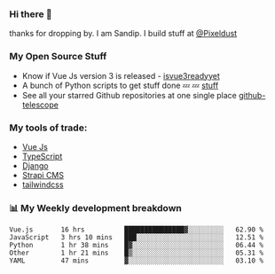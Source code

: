 ### Hi there 👋

thanks for dropping by.
I am Sandip. I build stuff at [@Pixeldust](github.com/pixeldust-in/)

###  **My Open Source Stuff**

 - Know if Vue Js version 3 is released -  [isvue3readyyet](https://github.com/sandiprb/isvue3readyyet)
 - A bunch of Python scripts to get stuff done 💤 💤 [stuff](https://github.com/sandiprb/stuff)
 - See all your starred Github repositories at one single place [github-telescope](https://github.com/sandiprb/github-telescope)



###  **My tools of trade:**
 - [Vue Js](https://github.com/vuejs/vue/)
 - [TypeScript](https://github.com/microsoft/TypeScript)
 - [Django](github.com/django/django)
 - [Strapi CMS](github.com/strapi/strapi)
 - [tailwindcss](https://github.com/tailwindlabs/tailwindcss)


###  📊 **My Weekly development breakdown**
<!--START_SECTION:waka-->
```text
Vue.js       16 hrs          ███████████████▓░░░░░░░░░   62.90 % 
JavaScript   3 hrs 10 mins   ███░░░░░░░░░░░░░░░░░░░░░░   12.51 % 
Python       1 hr 38 mins    █▓░░░░░░░░░░░░░░░░░░░░░░░   06.44 % 
Other        1 hr 21 mins    █▒░░░░░░░░░░░░░░░░░░░░░░░   05.31 % 
YAML         47 mins         ▓░░░░░░░░░░░░░░░░░░░░░░░░   03.10 % 
```
<!--END_SECTION:waka-->
